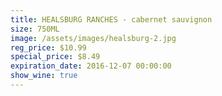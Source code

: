 ```yaml
---
title: HEALSBURG RANCHES - cabernet sauvignon
size: 750ML
image: /assets/images/healsburg-2.jpg
reg_price: $10.99
special_price: $8.49
expiration_date: 2016-12-07 00:00:00
show_wine: true
---
```



